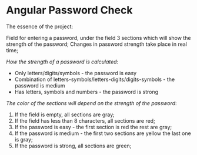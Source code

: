 # Angular Password Check

The essence of the project:

Field for entering a password, under the field 3 sections which will show the strength of the password;
Changes in password strength take place in real time;

*How the strength of a password is calculated*:

<ul>
  <li>Only letters/digits/symbols - the password is easy</li>
  <li>Combination of letters-symbols/letters-digits/digits-symbols - the password is medium</li>
  <li>Has letters, symbols and numbers - the password is strong</li>
</ul>

*The color of the sections will depend on the strength of the password*:
<ol>
  <li>If the field is empty, all sections are gray;</li>
  <li>If the field has less than 8 characters, all sections are red;</li>
  <li>If the password is easy - the first section is red the rest are gray;</li>
  <li>If the password is medium - the first two sections are yellow the last one is gray;</li>
  <li>If the password is strong, all sections are green;</li>
</ol>

